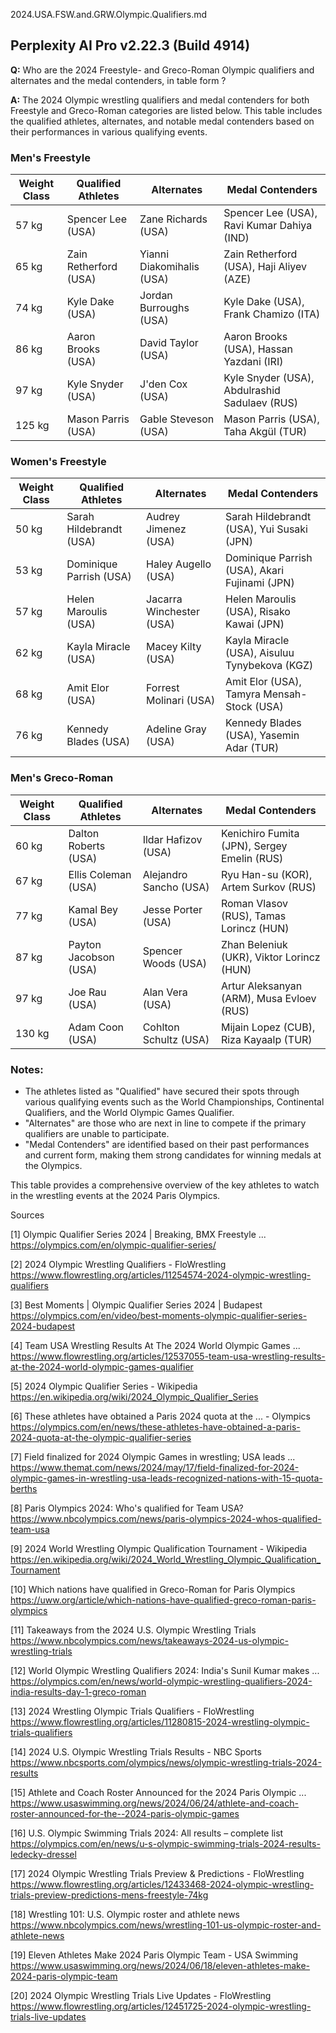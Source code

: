 2024.USA.FSW.and.GRW.Olympic.Qualifiers.md

## Perplexity AI Pro v2.22.3 (Build 4914)

**Q:** Who are the 2024 Freestyle- and Greco-Roman Olympic qualifiers and alternates and the medal contenders, in table form ?

**A:** The 2024 Olympic wrestling qualifiers and medal contenders for both Freestyle and Greco-Roman categories are listed below. This table includes the qualified athletes, alternates, and notable medal contenders based on their performances in various qualifying events.

### Men's Freestyle

| Weight Class | Qualified Athletes | Alternates | Medal Contenders |
|--------------|--------------------|------------|------------------|
| 57 kg        | Spencer Lee (USA)  | Zane Richards (USA) | Spencer Lee (USA), Ravi Kumar Dahiya (IND) |
| 65 kg        | Zain Retherford (USA) | Yianni Diakomihalis (USA) | Zain Retherford (USA), Haji Aliyev (AZE) |
| 74 kg        | Kyle Dake (USA)    | Jordan Burroughs (USA) | Kyle Dake (USA), Frank Chamizo (ITA) |
| 86 kg        | Aaron Brooks (USA) | David Taylor (USA) | Aaron Brooks (USA), Hassan Yazdani (IRI) |
| 97 kg        | Kyle Snyder (USA)  | J'den Cox (USA) | Kyle Snyder (USA), Abdulrashid Sadulaev (RUS) |
| 125 kg       | Mason Parris (USA) | Gable Steveson (USA) | Mason Parris (USA), Taha Akgül (TUR) |

### Women's Freestyle

| Weight Class | Qualified Athletes | Alternates | Medal Contenders |
|--------------|--------------------|------------|------------------|
| 50 kg        | Sarah Hildebrandt (USA) | Audrey Jimenez (USA) | Sarah Hildebrandt (USA), Yui Susaki (JPN) |
| 53 kg        | Dominique Parrish (USA) | Haley Augello (USA) | Dominique Parrish (USA), Akari Fujinami (JPN) |
| 57 kg        | Helen Maroulis (USA) | Jacarra Winchester (USA) | Helen Maroulis (USA), Risako Kawai (JPN) |
| 62 kg        | Kayla Miracle (USA) | Macey Kilty (USA) | Kayla Miracle (USA), Aisuluu Tynybekova (KGZ) |
| 68 kg        | Amit Elor (USA)    | Forrest Molinari (USA) | Amit Elor (USA), Tamyra Mensah-Stock (USA) |
| 76 kg        | Kennedy Blades (USA) | Adeline Gray (USA) | Kennedy Blades (USA), Yasemin Adar (TUR) |

### Men's Greco-Roman

| Weight Class | Qualified Athletes | Alternates | Medal Contenders |
|--------------|--------------------|------------|------------------|
| 60 kg        | Dalton Roberts (USA) | Ildar Hafizov (USA) | Kenichiro Fumita (JPN), Sergey Emelin (RUS) |
| 67 kg        | Ellis Coleman (USA) | Alejandro Sancho (USA) | Ryu Han-su (KOR), Artem Surkov (RUS) |
| 77 kg        | Kamal Bey (USA)    | Jesse Porter (USA) | Roman Vlasov (RUS), Tamas Lorincz (HUN) |
| 87 kg        | Payton Jacobson (USA) | Spencer Woods (USA) | Zhan Beleniuk (UKR), Viktor Lorincz (HUN) |
| 97 kg        | Joe Rau (USA)      | Alan Vera (USA) | Artur Aleksanyan (ARM), Musa Evloev (RUS) |
| 130 kg       | Adam Coon (USA)    | Cohlton Schultz (USA) | Mijain Lopez (CUB), Riza Kayaalp (TUR) |

### Notes:
- The athletes listed as "Qualified" have secured their spots through various qualifying events such as the World Championships, Continental Qualifiers, and the World Olympic Games Qualifier.
- "Alternates" are those who are next in line to compete if the primary qualifiers are unable to participate.
- "Medal Contenders" are identified based on their past performances and current form, making them strong candidates for winning medals at the Olympics.

This table provides a comprehensive overview of the key athletes to watch in the wrestling events at the 2024 Paris Olympics.

Sources

[1] Olympic Qualifier Series 2024 | Breaking, BMX Freestyle ... https://olympics.com/en/olympic-qualifier-series/

[2] 2024 Olympic Wrestling Qualifiers - FloWrestling https://www.flowrestling.org/articles/11254574-2024-olympic-wrestling-qualifiers

[3] Best Moments | Olympic Qualifier Series 2024 | Budapest https://olympics.com/en/video/best-moments-olympic-qualifier-series-2024-budapest

[4] Team USA Wrestling Results At The 2024 World Olympic Games ... https://www.flowrestling.org/articles/12537055-team-usa-wrestling-results-at-the-2024-world-olympic-games-qualifier

[5] 2024 Olympic Qualifier Series - Wikipedia https://en.wikipedia.org/wiki/2024_Olympic_Qualifier_Series

[6] These athletes have obtained a Paris 2024 quota at the ... - Olympics https://olympics.com/en/news/these-athletes-have-obtained-a-paris-2024-quota-at-the-olympic-qualifier-series

[7] Field finalized for 2024 Olympic Games in wrestling; USA leads ... https://www.themat.com/news/2024/may/17/field-finalized-for-2024-olympic-games-in-wrestling-usa-leads-recognized-nations-with-15-quota-berths

[8] Paris Olympics 2024: Who's qualified for Team USA? https://www.nbcolympics.com/news/paris-olympics-2024-whos-qualified-team-usa

[9] 2024 World Wrestling Olympic Qualification Tournament - Wikipedia https://en.wikipedia.org/wiki/2024_World_Wrestling_Olympic_Qualification_Tournament

[10] Which nations have qualified in Greco-Roman for Paris Olympics https://uww.org/article/which-nations-have-qualified-greco-roman-paris-olympics

[11] Takeaways from the 2024 U.S. Olympic Wrestling Trials https://www.nbcolympics.com/news/takeaways-2024-us-olympic-wrestling-trials

[12] World Olympic Wrestling Qualifiers 2024: India's Sunil Kumar makes ... https://olympics.com/en/news/world-olympic-wrestling-qualifiers-2024-india-results-day-1-greco-roman

[13] 2024 Wrestling Olympic Trials Qualifiers - FloWrestling https://www.flowrestling.org/articles/11280815-2024-wrestling-olympic-trials-qualifiers

[14] 2024 U.S. Olympic Wrestling Trials Results - NBC Sports https://www.nbcsports.com/olympics/news/olympic-wrestling-trials-2024-results

[15] Athlete and Coach Roster Announced for the 2024 Paris Olympic ... https://www.usaswimming.org/news/2024/06/24/athlete-and-coach-roster-announced-for-the--2024-paris-olympic-games

[16] U.S. Olympic Swimming Trials 2024: All results – complete list https://olympics.com/en/news/u-s-olympic-swimming-trials-2024-results-ledecky-dressel

[17] 2024 Olympic Wrestling Trials Preview & Predictions - FloWrestling https://www.flowrestling.org/articles/12433468-2024-olympic-wrestling-trials-preview-predictions-mens-freestyle-74kg

[18] Wrestling 101: U.S. Olympic roster and athlete news https://www.nbcolympics.com/news/wrestling-101-us-olympic-roster-and-athlete-news

[19] Eleven Athletes Make 2024 Paris Olympic Team - USA Swimming https://www.usaswimming.org/news/2024/06/18/eleven-athletes-make-2024-paris-olympic-team

[20] 2024 Olympic Wrestling Trials Live Updates - FloWrestling https://www.flowrestling.org/articles/12451725-2024-olympic-wrestling-trials-live-updates
